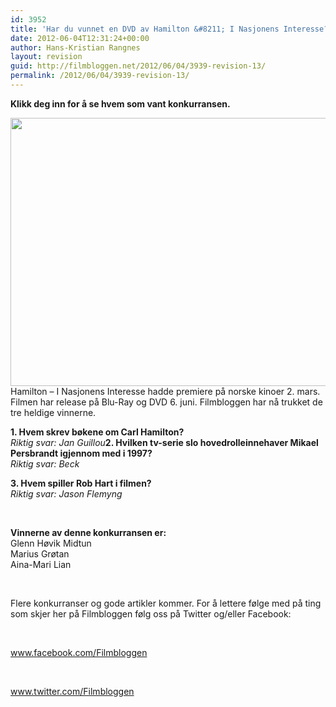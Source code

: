 ```yaml
---
id: 3952
title: 'Har du vunnet en DVD av Hamilton &#8211; I Nasjonens Interesse?'
date: 2012-06-04T12:31:24+00:00
author: Hans-Kristian Rangnes
layout: revision
guid: http://filmbloggen.net/2012/06/04/3939-revision-13/
permalink: /2012/06/04/3939-revision-13/
---
```

**Klikk deg inn for å se hvem som vant konkurransen.<!--more-->**

  
<a href="http://filmbloggen.net/2012/05/28/konkurranse-vinn-dvd-av-hamilton-i-nasjonens-interesse/hamilton/" rel="attachment wp-att-3829"><img class="alignnone size-large wp-image-3829" src="http://filmbloggen.net/wp-content/uploads//2012/05/hamilton-620x429.jpg" alt="" width="620" height="429" /><br /> </a>Hamilton – I Nasjonens Interesse hadde premiere på norske kinoer 2. mars. Filmen har release på Blu-Ray og DVD 6. juni. Filmbloggen har nå trukket de tre heldige vinnerne.

<div>
  <strong>1. Hvem skrev bøkene om Carl Hamilton?</strong><br /> <em><em><em>Riktig svar: Jan Guillou</em></em></em><strong>2. Hvilken tv-serie slo hovedrolleinnehaver Mikael Persbrandt igjennom med i 1997?</strong><br /> <em><em>Riktig svar: Beck</em></em></p> 
  
  <div>
    <strong>3. Hvem spiller Rob Hart i filmen?</strong><br /> <em>Riktig svar: Jason Flemyng</em>
  </div>
  
  <p>
    &nbsp;
  </p>
  
  <div>
    <strong>Vinnerne av denne konkurransen er:</strong><br /> Glenn Høvik Midtun<br /> Marius Grøtan<br /> Aina-Mari Lian
  </div>
  
  <p>
    &nbsp;
  </p>
  
  <div>
    Flere konkurranser og gode artikler kommer. For å lettere følge med på ting som skjer her på Filmbloggen følg oss på Twitter og/eller Facebook:
  </div>
  
  <p>
    &nbsp;
  </p>
  
  <div>
    <a href="http://www.facebook.com/Filmbloggen">www.facebook.com/Filmbloggen</a>
  </div>
  
  <p>
    &nbsp;
  </p>
  
  <div>
    <a href="http://www.twitter.com/Filmbloggen">www.twitter.com/Filmbloggen</a>
  </div>
</div>